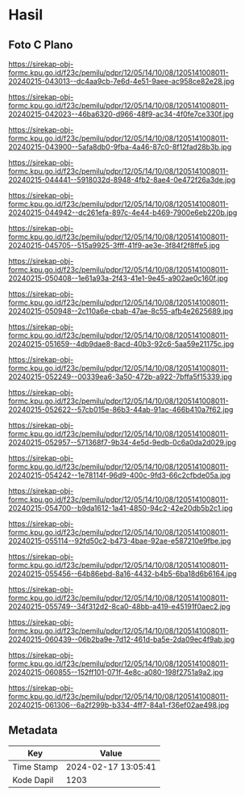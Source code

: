 # Hasil

## Foto C Plano

https://sirekap-obj-formc.kpu.go.id/f23c/pemilu/pdpr/12/05/14/10/08/1205141008011-20240215-043013--dc4aa9cb-7e6d-4e51-9aee-ac958ce82e28.jpg

https://sirekap-obj-formc.kpu.go.id/f23c/pemilu/pdpr/12/05/14/10/08/1205141008011-20240215-042023--46ba6320-d966-48f9-ac34-4f0fe7ce330f.jpg

https://sirekap-obj-formc.kpu.go.id/f23c/pemilu/pdpr/12/05/14/10/08/1205141008011-20240215-043900--5afa8db0-9fba-4a46-87c0-8f12fad28b3b.jpg

https://sirekap-obj-formc.kpu.go.id/f23c/pemilu/pdpr/12/05/14/10/08/1205141008011-20240215-044441--5918032d-8948-4fb2-8ae4-0e472f26a3de.jpg

https://sirekap-obj-formc.kpu.go.id/f23c/pemilu/pdpr/12/05/14/10/08/1205141008011-20240215-044942--dc261efa-897c-4e44-b469-7900e6eb220b.jpg

https://sirekap-obj-formc.kpu.go.id/f23c/pemilu/pdpr/12/05/14/10/08/1205141008011-20240215-045705--515a9925-3fff-41f9-ae3e-3f84f2f8ffe5.jpg

https://sirekap-obj-formc.kpu.go.id/f23c/pemilu/pdpr/12/05/14/10/08/1205141008011-20240215-050408--1e61a93a-2f43-41e1-9e45-a902ae0c160f.jpg

https://sirekap-obj-formc.kpu.go.id/f23c/pemilu/pdpr/12/05/14/10/08/1205141008011-20240215-050948--2c110a6e-cbab-47ae-8c55-afb4e2625689.jpg

https://sirekap-obj-formc.kpu.go.id/f23c/pemilu/pdpr/12/05/14/10/08/1205141008011-20240215-051659--4db9dae8-8acd-40b3-92c6-5aa59e21175c.jpg

https://sirekap-obj-formc.kpu.go.id/f23c/pemilu/pdpr/12/05/14/10/08/1205141008011-20240215-052249--00339ea6-3a50-472b-a922-7bffa5f15339.jpg

https://sirekap-obj-formc.kpu.go.id/f23c/pemilu/pdpr/12/05/14/10/08/1205141008011-20240215-052622--57cb015e-86b3-44ab-91ac-466b410a7f62.jpg

https://sirekap-obj-formc.kpu.go.id/f23c/pemilu/pdpr/12/05/14/10/08/1205141008011-20240215-052957--571368f7-9b34-4e5d-9edb-0c6a0da2d029.jpg

https://sirekap-obj-formc.kpu.go.id/f23c/pemilu/pdpr/12/05/14/10/08/1205141008011-20240215-054242--1e78114f-96d9-400c-9fd3-66c2cfbde05a.jpg

https://sirekap-obj-formc.kpu.go.id/f23c/pemilu/pdpr/12/05/14/10/08/1205141008011-20240215-054700--b9da1612-1a41-4850-94c2-42e20db5b2c1.jpg

https://sirekap-obj-formc.kpu.go.id/f23c/pemilu/pdpr/12/05/14/10/08/1205141008011-20240215-055114--92fd50c2-b473-4bae-92ae-e587210e9fbe.jpg

https://sirekap-obj-formc.kpu.go.id/f23c/pemilu/pdpr/12/05/14/10/08/1205141008011-20240215-055456--64b86ebd-8a16-4432-b4b5-6ba18d6b6164.jpg

https://sirekap-obj-formc.kpu.go.id/f23c/pemilu/pdpr/12/05/14/10/08/1205141008011-20240215-055749--34f312d2-8ca0-48bb-a419-e45191f0aec2.jpg

https://sirekap-obj-formc.kpu.go.id/f23c/pemilu/pdpr/12/05/14/10/08/1205141008011-20240215-060439--06b2ba9e-7d12-461d-ba5e-2da09ec4f9ab.jpg

https://sirekap-obj-formc.kpu.go.id/f23c/pemilu/pdpr/12/05/14/10/08/1205141008011-20240215-060855--152ff101-071f-4e8c-a080-198f2751a9a2.jpg

https://sirekap-obj-formc.kpu.go.id/f23c/pemilu/pdpr/12/05/14/10/08/1205141008011-20240215-061306--6a2f299b-b334-4ff7-84a1-f36ef02ae498.jpg


## Metadata

| Key        | Value               |
| ---------- | ------------------- |
| Time Stamp | 2024-02-17 13:05:41 |
| Kode Dapil | 1203                |



